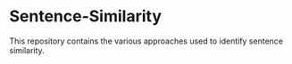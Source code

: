 # Sentence-Similarity
This repository contains the various approaches used to identify sentence similarity.

